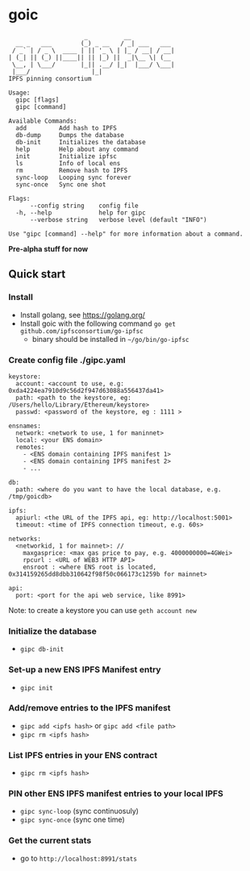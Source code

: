 # goic

```
                     _          __
  __ _   ___        (_) _ __   / _| ___   ___
 / _` | / _ \  ____ | || '_ \ | |_ / __| / __|
| (_| || (_) ||____|| || |_) ||  _|\__ \| (__
 \__, | \___/       |_|| .__/ |_|  |___/ \___|
 |___/                 |_|
IPFS pinning consortium

Usage:
  gipc [flags]
  gipc [command]

Available Commands:
  add         Add hash to IPFS
  db-dump     Dumps the database
  db-init     Initializes the database
  help        Help about any command
  init        Initialize ipfsc
  ls          Info of local ens
  rm          Remove hash to IPFS
  sync-loop   Looping sync forever
  sync-once   Sync one shot

Flags:
      --config string    config file
  -h, --help             help for gipc
      --verbose string   verbose level (default "INFO")

Use "gipc [command] --help" for more information about a command.
```


**Pre-alpha stuff for now**

## Quick start

### Install 

- Install golang, see https://golang.org/
- Install goic with the following command `go get github.com/ipfsconsortium/go-ipfsc`
  - binary should be installed in `~/go/bin/go-ipfsc`

### Create config file ./gipc.yaml

```
keystore:
  account: <account to use, e.g: 0xda4224ea7910d9c56d2f947d63088a556437da41>
  path: <path to the keystore, eg: /Users/hello/Library/Ethereum/keystore>
  passwd: <password of the keystore, eg : 1111 >

ensnames:
  network: <network to use, 1 for maninnet>
  local: <your ENS domain>
  remotes:
    - <ENS domain containing IPFS manifest 1>
    - <ENS domain containing IPFS manifest 2>
    - ...

db:
  path: <where do you want to have the local database, e.g. /tmp/goicdb>

ipfs:
  apiurl: <the URL of the IPFS api, eg: http://localhost:5001>
  timeout: <time of IPFS connection timeout, e.g. 60s>

networks:
  <networkid, 1 for mainnet>: //
    maxgasprice: <max gas price to pay, e.g. 4000000000=4GWei>
    rpcurl : <URL of WEB3 HTTP API>  
    ensroot : <where ENS root is located, 0x314159265dd8dbb310642f98f50c066173c1259b for mainnet>

api:
  port: <port for the api web service, like 8991>
```

Note:  to create a keystore you can use `geth account new`

### Initialize the database

- `gipc db-init` 

### Set-up a new ENS IPFS Manifest entry

- `gipc init`

### Add/remove entries to the IPFS manifest

- `gipc add <ipfs hash>` or `gipc add <file path>`
- `gipc rm <ipfs hash>` 
 
### List IPFS entries in your ENS contract

- `gipc rm <ipfs hash>` 

### PIN other ENS IPFS manifest entries to your local IPFS

- `gipc sync-loop` (sync continuosuly) 
- `gipc sync-once` (sync one time) 

### Get the current stats

- go to `http://localhost:8991/stats`










